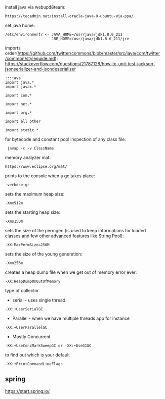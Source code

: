 install java via webupd8team:
```
https://tecadmin.net/install-oracle-java-8-ubuntu-via-ppa/
```
set java home:
```
/etc/environment/ <- JAVA_HOME=/usr/java/jdk1.8.0_211
                     JRE_HOME=/usr/java/jdk1.8.0_211/jre
```
imports order(https://github.com/twitter/commons/blob/master/src/java/com/twitter/common/styleguide.md):
https://stackoverflow.com/questions/21787128/how-to-unit-test-jackson-jsonserializer-and-jsondeserializer
```
:::java
import java.*
import javax.*

import com.*

import net.*

import org.*

import all other

import static *
```
for bytecode and constant pool inspection of any class file:
```
 javap -c -v ClassName
```
memory analyzer mat:
```
https://www.eclipse.org/mat/
```
prints to the console when a gc takes place:
```
-verbose:gc
```
sets the maximum heap size:
```
-Xmx512m
```
sets the starting heap size:
```
-Xms150m
```
sets the size of the permgen (is used to keep informations for loaded classes and few other advanced features like String Pool):
```
-XX:MaxPermSize=256M
```
sets the size of the young generation:
```
-Xmn256m
```
creates a heap dump file when we get out of memory error ever:
```
-XX:HeapDumpOnOutOfMemory
```
type of collector
* serial - uses single thread
```
-XX:+UserSerialGC
```
* Parallel - when we have multiple threads app for instance
```
-XX:+UserParallelGC
```
* Mostly Concurrent
```
-XX:+UseConcMarkSweepGC or -XX:+UseG1GC
```
to find out which is your default
```
-XX:+PrintCommandLineFlags
```

## spring

https://start.spring.io/
